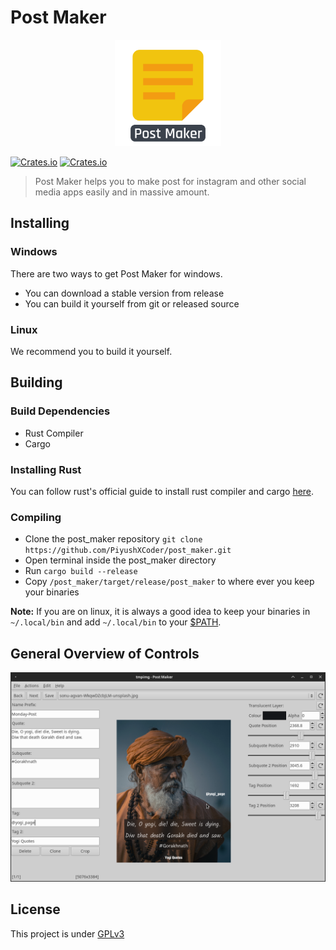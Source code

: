 # Post Maker

<p align="center">
    <img alt="actix-web-grants" src="./assets/icon_with_text.svg" width="170">
</p>

[![Crates.io](https://img.shields.io/crates/v/post_maker?color=%23069060&style=for-the-badge)](https://crates.io/crates/post_maker)
[![Crates.io](https://img.shields.io/crates/l/post_maker?style=for-the-badge)](https://spdx.org/licenses/GPL-3.0-only.html)

> Post Maker helps you to make post for instagram and other social media apps easily and in massive amount. 

## Installing

### Windows

There are two ways to get Post Maker for windows.

* You can download a stable version from release
* You can build it yourself from git or released source

### Linux

We recommend you to build it yourself.

## Building

### Build Dependencies

* Rust Compiler
* Cargo

### Installing Rust

You can follow rust's official guide to install rust compiler and cargo [here](https://www.rust-lang.org/tools/install).

### Compiling

* Clone the post_maker repository `git clone https://github.com/PiyushXCoder/post_maker.git`
* Open terminal inside the post_maker directory
* Run `cargo build --release`
* Copy `/post_maker/target/release/post_maker` to where ever you keep your binaries

**Note:** If you are on linux, it is always a good idea to keep your binaries in `~/.local/bin` and add `~/.local/bin` to your [$PATH](https://www.redhat.com/sysadmin/linux-environment-variableshttps:/).

## General Overview of Controls

![](assets/Screenshot_2022-08-19_13-48-49.png)

## License

This project is under [GPLv3](LICENSE)
